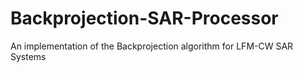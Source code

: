 # Backprojection-SAR-Processor
An implementation of the Backprojection algorithm for LFM-CW SAR Systems
